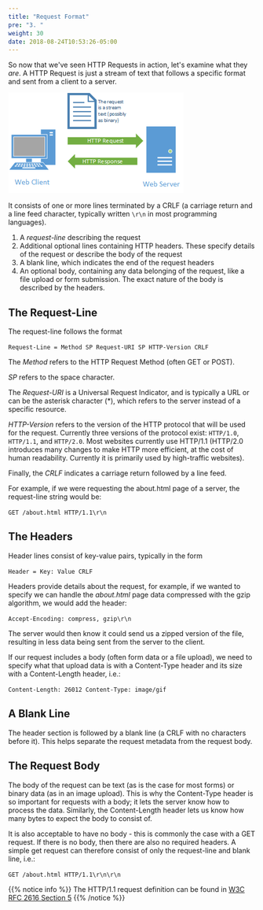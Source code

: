 ```yaml
---
title: "Request Format"
pre: "3. "
weight: 30
date: 2018-08-24T10:53:26-05:00
---
```


So now that we've seen HTTP Requests in action, let's examine what they _are_.  A HTTP Request is just a stream of text that follows a specific format and sent from a client to a server.  

![Http Request as a stream of text](/images/2.3.1.png)

It consists of one or more lines terminated by a CRLF (a carriage return and a line feed character, typically written `\r\n` in most programming languages).

1. A _request-line_ describing the request 
2. Additional optional lines containing HTTP headers.  These specify details of the request or describe the body of the request 
3. A blank line, which indicates the end of the request headers
4. An optional body, containing any data belonging of the request, like a file upload or form submission.  The exact nature of the body is described by the headers.

## The Request-Line 
The request-line follows the format 

`Request-Line = Method SP Request-URI SP HTTP-Version CRLF`

The _Method_ refers to the HTTP Request Method (often GET or POST).   

_SP_ refers to the space character. 

The _Request-URI_ is a Universal Request Indicator, and is typically a URL or can be the asterisk character (\*), which refers to the server instead of a specific resource. 

_HTTP-Version_ refers to the version of the HTTP protocol that will be used for the request.  Currently three versions of the protocol exist: `HTTP/1.0`, `HTTP/1.1`, and `HTTP/2.0`.  Most websites currently use HTTP/1.1 (HTTP/2.0 introduces many changes to make HTTP more efficient, at the cost of human readability.  Currently it is primarily used by high-traffic websites).

Finally, the _CRLF_ indicates a carriage return followed by a line feed.

For example, if we were requesting the about.html page of a server, the request-line string would be: 

`GET /about.html HTTP/1.1\r\n`

## The Headers 
Header lines consist of key-value pairs, typically in the form 

`Header = Key: Value CRLF`

Headers provide details about the request, for example, if we wanted to specify we can handle the _about.html_ page data compressed with the gzip algorithm, we would add the header: 

`Accept-Encoding: compress, gzip\r\n`

The server would then know it could send us a zipped version of the file, resulting in less data being sent from the server to the client.

If our request includes a body (often form data or a file upload), we need to specify what that upload data is with a Content-Type header and its size with a Content-Length header, i.e.:

`Content-Length: 26012
Content-Type: image/gif`

## A Blank Line 
The header section is followed by a blank line (a CRLF with no characters before it). This helps separate the request metadata from the request body.  

## The Request Body
The body of the request can be text (as is the case for most forms) or binary data (as in an image upload).  This is why the Content-Type header is so important for requests with a body; it lets the server know how to process the data.  Similarly, the Content-Length header lets us know how many bytes to expect the body to consist of.  

It is also acceptable to have no body - this is commonly the case with a GET request.  If there is no body, then there are also no required headers.  A simple get request can therefore consist of only the request-line and blank line, i.e.:

`GET /about.html HTTP/1.1\r\n\r\n`

{{% notice info %}}
The HTTP/1.1 request definition can be found in [W3C RFC 2616 Section 5](https://www.w3.org/Protocols/rfc2616/rfc2616-sec5.html#sec5)
{{% /notice %}}
